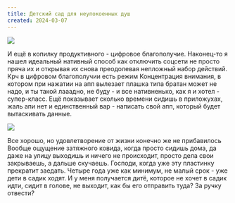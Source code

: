```yaml
---
title: Детский сад для неупокоенных душ 
created: 2024-03-07
---
```


<img src="{{ url_for('static', filename='images/kindergarden.jpg')  }}" >

И ещё в копилку продуктивного - цифровое благополучие. Наконец-то я нашел идеальный нативный способ как отключить
соцсети не просто пряча их и открывая их снова преодолевая непложный набор действий. Крч в цифровом благополучии есть
режим Концентрация внимания, в котором при нажатии на апп вылезает плашка типа братан может не надо, и ты такой лааадно,
не буду - и все нативненько, как я и хотел - супер-класс. Ещё показывает сколько времени сидишь в приложухах, жаль апи
нет и единственный вар - написать свой апп, который будет вытаскивать данные.

<img src="{{ url_for('static', filename='images/digital-wellbeing.jpg')  }}" class="w-64">

Все хорошо, но удовлетворение от жизни конечно же не прибавилось
Вообще ощущение затяжного ковида, когда просто сидишь дома, да даже на улицу выходишь и ничего не происходит, просто
дела свои закрываешь, а дальше скучаешь. Господи, когда уже эту пластинку прекратит заедать. Четыре года уже как
минимум, не малый срок - уже дети в садик ходят. И у меня получается дитё, которое не хочет в садик идти, сидит в
голове, не выходит, как бы его отправить туда? За ручку отвести?


